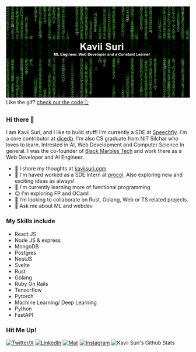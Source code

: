 ![matrix.gif](https://github.com/KaviiSuri/KaviiSuri/raw/master/matrix-optimized.gif)
Like the gif? [check out the code 👆](https://github.com/KaviiSuri/matrixgif.git)


### Hi there 👋
I am Kavii Suri, and I like to build stuff! I'm currently a SDE at [Speechfiy](https://speechify.com). I'm a core contributor at [dicedb](https://github.com/DiceDB).
I'm also CS graduate from NIT Silchar who loves to learn. Intrested in AI, Web Development and Computer Science In general. I was the co-founder of [Black Marbles Tech](www.blackmarbles.tech) and work there as a Web Developer and AI Engineer.
- 🧠 I share my thoughts at [kaviisuri.com](https://kaviisuri.com)
- 🔭 I'm haved worked as a SDE Intern at [procol](procol.io). Also exploring new and exciting ideas as always!
- 🌱 I'm currently learning more of functional programming
- 😉 I'm exploring FP and OCaml
- 👯 I’m looking to collaborate on Rust, Golang, Web or TS related projects.
- 💬 Ask me about ML and webdev

### My Skills include
* React JS
* Node JS & express
* MongoDB
* Postgres
* NestJS
* Svelte
* Rust
* Golang
* Ruby On Rails
* Tensorflow
* Pytorch
* Machine Learning/ Deep Learning
* Python
* FastAPI

### Hit Me Up!
[![Twitter/X](https://img.shields.io/badge/Twitter-%40kavii__suri-9cf)](https://x.com/kavii_suri)
[![LinkedIn](https://img.shields.io/badge/LinkedIn-Kavii%20Suri-blue)](https://www.linkedin.com/in/kavii-suri-a23286194/)
[![Mail](https://img.shields.io/badge/Mail-surikavii%40gmail.com-red)](surikavii@gamil.com)
[![Instagram](https://img.shields.io/badge/Instagram-kavii__suri-E1306C)](https://www.instagram.com/kavii_suri/)
![Kavii Suri's Github Stats](https://github-readme-stats.vercel.app/api?username=KaviiSuri&show_icons=true)
